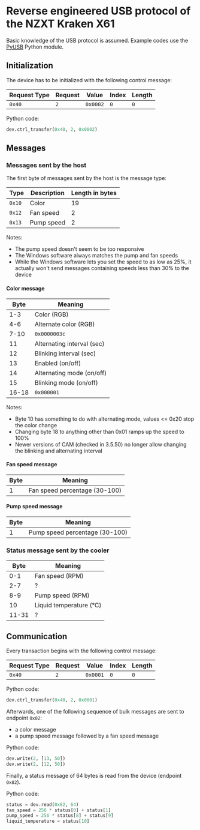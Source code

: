 # Reverse engineered USB protocol of the NZXT Kraken X61
Basic knowledge of the USB protocol is assumed.
Example codes use the [PyUSB](http://walac.github.io/pyusb/) Python module.
## Initialization
The device has to be initialized with the following control message:

Request Type | Request | Value | Index | Length
-------------|---------|-------|-------|-------
`0x40` | `2` | `0x0002` | `0` | `0`

Python code:
```Python
dev.ctrl_transfer(0x40, 2, 0x0002)
```

## Messages
### Messages sent by the host
The first byte of messages sent by the host is the message type:

Type | Description | Length in bytes
-----|-------------|----------------
`0x10` | Color | 19
`0x12` | Fan speed | 2
`0x13` | Pump speed | 2

Notes:
* The pump speed doesn't seem to be too responsive
* The Windows software always matches the pump and fan speeds
* While the Windows software lets you set the speed to as low as 25%, it actually won't send messages containing speeds less than 30% to the device

#### Color message

Byte | Meaning
-----|--------
1-3 | Color (RGB)
4-6 | Alternate color (RGB)
7-10 | `0x0000003c`
11 | Alternating interval (sec)
12 | Blinking interval (sec)
13 | Enabled (on/off)
14 | Alternating mode (on/off)
15 | Blinking mode (on/off)
16-18 | `0x000001`

Notes:
* Byte 10 has something to do with alternating mode, values <= 0x20 stop the color change
* Changing byte 18 to anything other than 0x01 ramps up the speed to 100%
* Newer versions of CAM (checked in 3.5.50) no longer allow changing the blinking and alternating interval

#### Fan speed message

Byte | Meaning
-----|--------
1 | Fan speed percentage (30-100)

#### Pump speed message

Byte | Meaning
-----|--------
1 | Pump speed percentage (30-100)

### Status message sent by the cooler
Byte | Meaning
-----|--------
0-1 | Fan speed (RPM)
2-7 | ?
8-9 | Pump speed (RPM)
10 | Liquid temperature (°C)
11-31 | ?

## Communication
Every transaction begins with the following control message:

Request Type | Request | Value | Index | Length
-------------|---------|-------|-------|-------
`0x40` | `2` | `0x0001` | `0` | `0`

Python code:
```Python
dev.ctrl_transfer(0x40, 2, 0x0001)
```
Afterwards, one of the following sequence of bulk messages are sent to endpoint `0x02`:
* a color message
* a pump speed message followed by a fan speed message

Python code:
```Python
dev.write(2, [13, 50])
dev.write(2, [12, 50])
```

Finally, a status message of 64 bytes is read from the device (endpoint `0x82`).

Python code:
```Python
status = dev.read(0x82, 64)
fan_speed = 256 * status[0] + status[1]
pump_speed = 256 * status[8] + status[9]
liquid_temperature = status[10]
```
